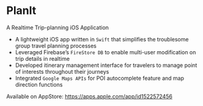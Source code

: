 # PlanIt

A Realtime Trip-planning iOS Application
- A lightweight iOS app written in `Swift` that simplifies the troublesome
group travel planning processes
- Leveraged Firebase’s `FireStore DB` to enable multi-user modification on
trip details in realtime
- Developed itinerary management interface for travelers to manage point of interests throughout their journeys
- Integrated `Google Maps APIs` for POI autocomplete feature and map direction functions


Available on AppStore:
https://apps.apple.com/app/id1522572456
